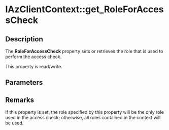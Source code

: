 # IAzClientContext::get_RoleForAccessCheck

## Description

The **RoleForAccessCheck** property sets or retrieves the role that is used to perform the access check.

This property is read/write.

## Parameters

## Remarks

If this property is set, the role specified by this property will be the only role used in the access check; otherwise, all roles contained in the context will be used.